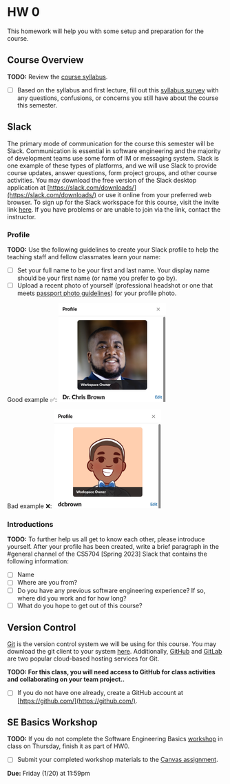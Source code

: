 # HW 0

This homework will help you with some setup and preparation for the course.

## Course Overview

**TODO:** Review the [course syllabus](https://docs.google.com/document/d/18-5J8LIHu3SDDkfEbWogdbA4_fRtXECs4-hp-Ox0MT4/edit?usp=sharing).

- [ ] Based on the syllabus and first lecture, fill out this [syllabus survey](https://docs.google.com/forms/d/e/1FAIpQLSe21UdpR4YSbNzI1rKE9_5aa7WF_2NlBK0PLTorHGw2atlb4A/viewform?usp=sf_link) with any questions, confusions, or concerns you still have about the course this semester.

## Slack

The primary mode of communication for the course this semester will be Slack. Communication is essential in software engineering and the majority of development teams use some form of IM or messaging system. Slack is one example of these types of platforms, and we will use Slack to provide course updates, answer questions, form project groups, and other course activities. You may download the free version of the Slack desktop application at [https://slack.com/downloads/](https://slack.com/downloads/) or use it online from your preferred web browser. To sign up for the Slack workspace for this course, visit the invite link [here](https://join.slack.com/t/cs5704spring2023/shared_invite/zt-1n2rwbvn4-JS0Krhl1cHQvvOb6Ist~Cg). If you have problems or are unable to join via the link, contact the instructor.

### Profile

**TODO:** Use the following guidelines to create your Slack profile to help the teaching staff and fellow classmates learn your name:
- [ ] Set your full name to be your first and last name. Your display name should be your first name (or name you prefer to go by).
- [ ] Upload a recent photo of yourself (professional headshot or one that meets [passport photo guidelines](https://travel.state.gov/content/travel/en/passports.html/pptphotoreq/photocomptemplate/photocomptemplate_5297.html)) for your profile photo.

Good example ✅: <img src="../resources/imgs/good_profile.png" width="250"/>

Bad example ❌: <img src="../resources/imgs/bad_profile.png" width="250"/>

### Introductions

**TODO:** To further help us all get to know each other, please introduce yourself. After your profile has been created, write a brief paragraph in the #general channel of the CS5704 [Spring 2023] Slack that contains the following information:
- [ ] Name
- [ ] Where are you from?
- [ ] Do you have any previous software engineering experience? If so, where did you work and for how long?
- [ ] What do you hope to get out of this course?

## Version Control

[Git](https://git-scm.com/) is the version control system we will be using for this course. You may download the git client to your system [here](https://git-scm.com/downloads). Additionally, [GitHub](https://github.com/) and [GitLab](https://about.gitlab.com/) are two popular cloud-based hosting services for Git.

**TODO: For this class, you will need access to GitHub for class activities and collaborating on your team project..** 

- [ ] If you do not have one already, create a GitHub account at [https://github.com/](https://github.com/).

## SE Basics Workshop

**TODO:** If you do not complete the Software Engineering Basics [workshop](https://docable.cloud/CS5704-VT/Workshops/Basics/README.md) in class on Thursday, finish it as part of HW0. 

- [ ] Submit your completed workshop materials to the [Canvas assignment](https://canvas.vt.edu/courses/165661/assignments/1701310).


**Due:** Friday (1/20) at 11:59pm
